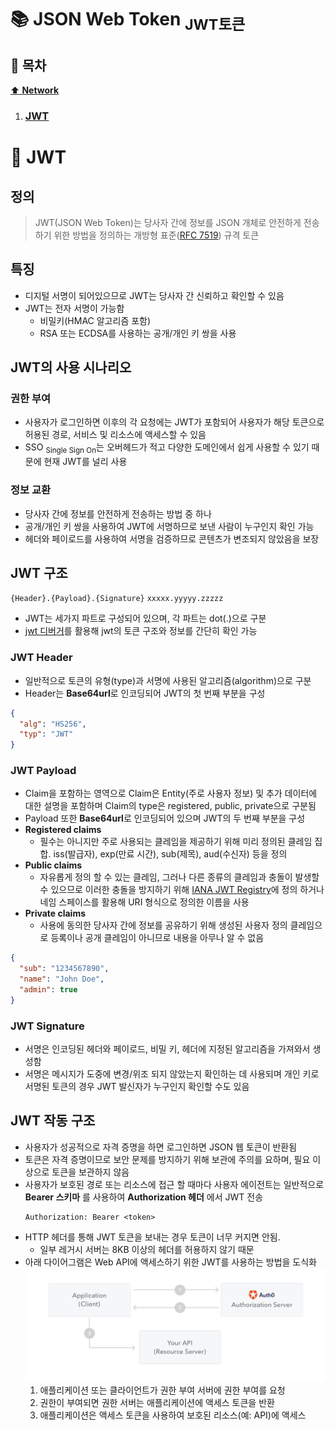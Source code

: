 # :books: JSON Web Token <sub>JWT토큰</sub>

## :bookmark_tabs: 목차

[:arrow_up: **Network**](../README.md)

1. ### [JWT](#📕-jwt)

# :closed_book: JWT

## 정의

> JWT(JSON Web Token)는 당사자 간에 정보를 JSON 개체로 안전하게 전송하기 위한 방법을 정의하는 개방형 표준([RFC 7519](https://tools.ietf.org/html/rfc7519)) 규격 토큰

## 특징

- 디지털 서명이 되어있으므로 JWT는 당사자 간 신뢰하고 확인할 수 있음
- JWT는 전자 서명이 가능함
  - 비밀키(HMAC 알고리즘 포함)
  - RSA 또는 ECDSA를 사용하는 공개/개인 키 쌍을 사용

## JWT의 사용 시나리오

### 권한 부여

- 사용자가 로그인하면 이후의 각 요청에는 JWT가 포함되어 사용자가 해당 토큰으로 허용된 경로, 서비스 및 리소스에 액세스할 수 있음
- SSO <sub>Single Sign On</sub>는 오버헤드가 적고 다양한 도메인에서 쉽게 사용할 수 있기 때문에 현재 JWT를 널리 사용

### 정보 교환

- 당사자 간에 정보를 안전하게 전송하는 방법 중 하나
- 공개/개인 키 쌍을 사용하여 JWT에 서명하므로 보낸 사람이 누구인지 확인 가능
- 헤더와 페이로드를 사용하여 서명을 검증하므로 콘텐츠가 변조되지 않았음을 보장

## JWT 구조

`{Header}.{Payload}.{Signature}` `xxxxx.yyyyy.zzzzz`

- JWT는 세가지 파트로 구성되어 있으며, 각 파트는 dot(.)으로 구분
- [jwt 디버거](https://jwt.io/#debugger-io)를 활용해 jwt의 토큰 구조와 정보를 간단히 확인 가능

### JWT Header

- 일반적으로 토큰의 유형(type)과 서명에 사용된 알고리즘(algorithm)으로 구분
- Header는 **Base64url**로 인코딩되어 JWT의 첫 번째 부분을 구성

```json
{
  "alg": "HS256",
  "typ": "JWT"
}
```

### JWT Payload

- Claim을 포함하는 영역으로 Claim은 Entity(주로 사용자 정보) 및 추가 데이터에 대한 설명을 포함하며 Claim의 type은 registered, public, private으로 구분됨
- Payload 또한 **Base64url**로 인코딩되어 있으며 JWT의 두 번째 부분을 구성
- **Registered claims**
  - 필수는 아니지만 주로 사용되는 클레임을 제공하기 위해 미리 정의된 클레임 집합. iss(발급자), exp(만료 시간), sub(제목), aud(수신자) 등을 정의
- **Public claims**
  - 자유롭게 정의 할 수 있는 클레임, 그러나 다른 종류의 클레임과 충돌이 발생할수 있으므로 이러한 충돌을 방지하기 위해 [IANA JWT Registry](https://www.iana.org/assignments/jwt/jwt.xhtml)에 정의 하거나 네임 스페이스를 활용해 URI 형식으로 정의한 이름을 사용
- **Private claims**
  - 사용에 동의한 당사자 간에 정보를 공유하기 위해 생성된 사용자 정의 클레임으로 등록이나 공개 클레임이 아니므로 내용을 아무나 알 수 없음

```json
{
  "sub": "1234567890",
  "name": "John Doe",
  "admin": true
}
```

### JWT Signature

- 서명은 인코딩된 헤더와 페이로드, 비밀 키, 헤더에 지정된 알고리즘을 가져와서 생성함
- 서명은 메시지가 도중에 변경/위조 되지 않았는지 확인하는 데 사용되며 개인 키로 서명된 토큰의 경우 JWT 발신자가 누구인지 확인할 수도 있음

## JWT 작동 구조

- 사용자가 성공적으로 자격 증명을 하면 로그인하면 JSON 웹 토큰이 반환됨
- 토큰은 자격 증명이므로 보안 문제를 방지하기 위해 보관에 주의를 요하며, 필요 이상으로 토큰을 보관하지 않음
- 사용자가 보호된 경로 또는 리소스에 접근 할 때마다 사용자 에이전트는 일반적으로 **Bearer 스키마** 를 사용하여 **Authorization 헤더** 에서 JWT 전송
  ```plain
  Authorization: Bearer <token>
  ```
- HTTP 헤더를 통해 JWT 토큰을 보내는 경우 토큰이 너무 커지면 안됨.
  - 일부 레거시 서버는 8KB 이상의 헤더를 허용하지 않기 때문
- 아래 다이어그램은 Web API에 액세스하기 위한 JWT를 사용하는 방법을 도식화
  ![JWT API Access](../img/JWT_01.png)
  1. 애플리케이션 또는 클라이언트가 권한 부여 서버에 권한 부여를 요청
  2. 권한이 부여되면 권한 서버는 애플리케이션에 액세스 토큰을 반환
  3. 애플리케이션은 액세스 토큰을 사용하여 보호된 리소스(예: API)에 액세스
